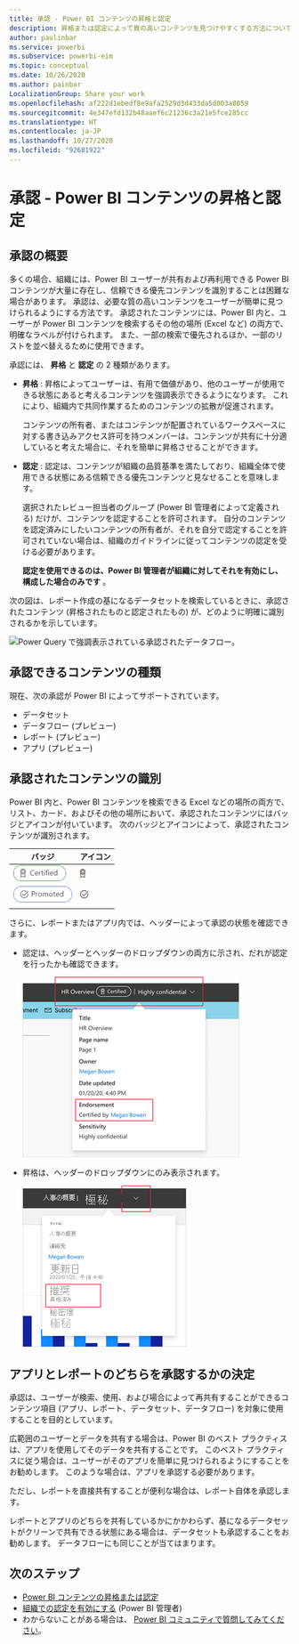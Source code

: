 ```yaml
---
title: 承認 - Power BI コンテンツの昇格と認定
description: 昇格または認定によって質の高いコンテンツを見つけやすくする方法について説明します
author: paulinbar
ms.service: powerbi
ms.subservice: powerbi-eim
ms.topic: conceptual
ms.date: 10/26/2020
ms.author: painbar
LocalizationGroup: Share your work
ms.openlocfilehash: af222d1ebedf8e9afa2529d3d433da5d003a8059
ms.sourcegitcommit: 4e347efd132b48aaef6c21236c3a21e5fce285cc
ms.translationtype: HT
ms.contentlocale: ja-JP
ms.lasthandoff: 10/27/2020
ms.locfileid: "92681922"
---
```

# <a name="endorsement---promoting-and-certifying-power-bi-content"></a>承認 - Power BI コンテンツの昇格と認定

## <a name="endorsement-overview"></a>承認の概要

多くの場合、組織には、Power BI ユーザーが共有および再利用できる Power BI コンテンツが大量に存在し、信頼できる優先コンテンツを識別することは困難な場合があります。 承認は、必要な質の高いコンテンツをユーザーが簡単に見つけられるようにする方法です。 承認されたコンテンツには、Power BI 内と、ユーザーが Power BI コンテンツを検索するその他の場所 (Excel など) の両方で、明確なラベルが付けられます。 また、一部の検索で優先されるほか、一部のリストを並べ替えるために使用できます。

承認には、 **昇格** と **認定** の 2 種類があります。

* **昇格** : 昇格によってユーザーは、有用で価値があり、他のユーザーが使用できる状態にあると考えるコンテンツを強調表示できるようになります。 これにより、組織内で共同作業するためのコンテンツの拡散が促進されます。

    コンテンツの所有者、またはコンテンツが配置されているワークスペースに対する書き込みアクセス許可を持つメンバーは、コンテンツが共有に十分適していると考えた場合に、それを簡単に昇格させることができます。

* **認定** : 認定は、コンテンツが組織の品質基準を満たしており、組織全体で使用できる状態にある信頼できる優先コンテンツと見なせることを意味します。

    選択されたレビュー担当者のグループ (Power BI 管理者によって定義される) だけが、コンテンツを認定することを許可されます。 自分のコンテンツを認定済みにしたいコンテンツの所有者が、それを自分で認定することを許可されていない場合は、組織のガイドラインに従ってコンテンツの認定を受ける必要があります。

    **認定を使用できるのは、Power BI 管理者が組織に対してそれを有効にし、構成した場合のみです** 。

次の図は、レポート作成の基になるデータセットを検索しているときに、承認されたコンテンツ (昇格されたものと認定されたもの) が、どのように明確に識別されるかを示しています。

![Power Query で強調表示されている承認されたデータフロー。](media/service-endorsement-overview/power-bi-content-endorsement-dataset-select.png)

## <a name="content-types-that-can-be-endorsed"></a>承認できるコンテンツの種類
現在、次の承認が Power BI によってサポートされています。
* データセット
* データフロー (プレビュー)
* レポート (プレビュー)
* アプリ (プレビュー)

## <a name="identifying-endorsed-content"></a>承認されたコンテンツの識別

Power BI 内と、Power BI コンテンツを検索できる Excel などの場所の両方で、リスト、カード、およびその他の場所において、承認されたコンテンツにはバッジとアイコンが付いています。 次のバッジとアイコンによって、承認されたコンテンツが識別されます。

|バッジ|アイコン|
|---------|---------|
|![認定バッジのスクリーンショット。](media/service-endorsement-overview/certified-badge.png)|![認定アイコンのスクリーンショット。](media/service-endorsement-overview/certified-icon.png)|
|![昇格バッジのスクリーンショット。](media/service-endorsement-overview/promoted-badge.png)|![昇格アイコンのスクリーンショット。](media/service-endorsement-overview/promoted-icon.png)|
|||

さらに、レポートまたはアプリ内では、ヘッダーによって承認の状態を確認できます。
* 認定は、ヘッダーとヘッダーのドロップダウンの両方に示され、だれが認定を行ったかも確認できます。

    ![レポート ヘッダーに認定バッジが表示されているスクリーンショット。](media/service-endorsement-overview/certification-report-header.png)

* 昇格は、ヘッダーのドロップダウンにのみ表示されます。
 
    ![レポート ヘッダーに昇格バッジが表示されているスクリーンショット。](media/service-endorsement-overview/promotion-report-header.png)

## <a name="deciding-whether-to-endorse-an-app-or-a-report"></a>アプリとレポートのどちらを承認するかの決定

承認は、ユーザーが検索、使用、および場合によって再共有することができるコンテンツ項目 (アプリ、レポート、データセット、データフロー) を対象に使用することを目的としています。

広範囲のユーザーとデータを共有する場合は、Power BI のベスト プラクティスは、アプリを使用してそのデータを共有することです。 このベスト プラクティスに従う場合は、ユーザーがそのアプリを簡単に見つけられるようにすることをお勧めします。 このような場合は、アプリを承認する必要があります。 

ただし、レポートを直接共有することが便利な場合は、レポート自体を承認します。 

レポートとアプリのどちらを共有しているかにかかわらず、基になるデータセットがクリーンで共有できる状態にある場合は、データセットも承認することをお勧めします。 データフローにも同じことが当てはまります。  

## <a name="next-steps"></a>次のステップ

* [Power BI コンテンツの昇格または認定](service-endorse-content.md)
* [組織での認定を有効にする](../admin/service-admin-setup-certification.md) (Power BI 管理者)
* わからないことがある場合は、 [Power BI コミュニティで質問してみてください](https://community.powerbi.com/)。